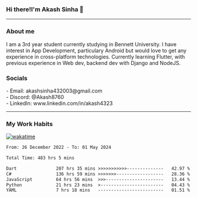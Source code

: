 <h3>Hi there!I'm Akash Sinha 👋</h3>

--- 

<h3>About me</h3>
I am a 3rd year student currently studying in Bennett University. I have interest in App Development, particulary Android but would love to get any experience in cross-platform technologies. Currently learning Flutter, with previous experience in Web dev, backend dev with Django and NodeJS.

<h3>Socials</h3>
 - Email: akashsinha432003@gmail.com<br>
 - Discord: @Akash8760<br>
 - LinkedIn: www.linkedin.com/in/akash4323<br>


---

<h3>My Work Habits</h3>

[![wakatime](https://wakatime.com/badge/user/938b2951-49cf-4810-9b9e-c17cde3d3343.svg)](https://wakatime.com/@938b2951-49cf-4810-9b9e-c17cde3d3343)

<!--START_SECTION:waka-->

```txt
From: 26 December 2022 - To: 01 May 2024

Total Time: 483 hrs 5 mins

Dart               207 hrs 35 mins >>>>>>>>>>>--------------   42.97 %
C#                 136 hrs 59 mins >>>>>>>------------------   28.36 %
JavaScript         64 hrs 56 mins  >>>----------------------   13.44 %
Python             21 hrs 23 mins  >------------------------   04.43 %
YAML               7 hrs 18 mins   -------------------------   01.51 %
```

<!--END_SECTION:waka-->

